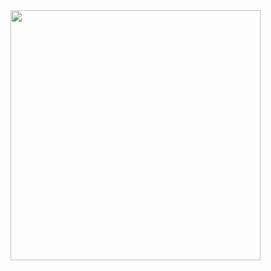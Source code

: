 <img src=https://64.media.tumblr.com/b25bcfaaa9bd087e2595574c989e8a30/710a69d9e46c2f71-91/s2048x3072/ff9d886d92624e9b260bb29128087c3492a42cb1.gifv width="400px">
